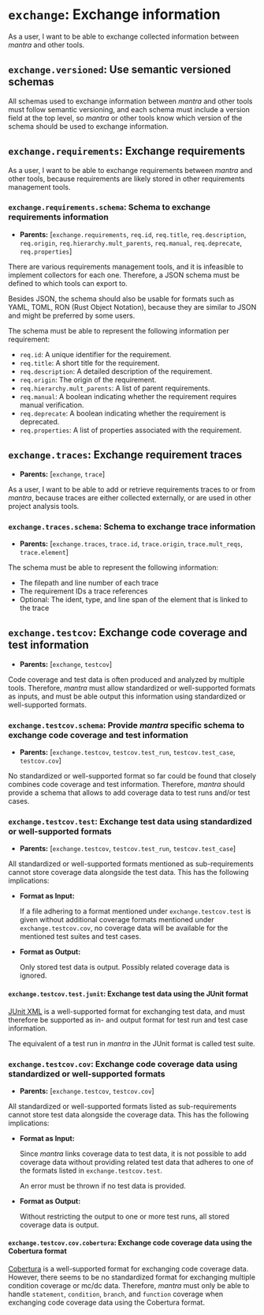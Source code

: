 # `exchange`: Exchange information

As a user, I want to be able to exchange collected information between *mantra* and other tools.

## `exchange.versioned`: Use semantic versioned schemas

All schemas used to exchange information between *mantra* and other tools must follow semantic versioning,
and each schema must include a version field at the top level, so *mantra* or other tools know which version of the schema should be used to exchange information.

## `exchange.requirements`: Exchange requirements

As a user, I want to be able to exchange requirements between *mantra* and other tools,
because requirements are likely stored in other requirements management tools.

### `exchange.requirements.schema`: Schema to exchange requirements information

- **Parents:** [`exchange.requirements`, `req.id`, `req.title`, `req.description`, `req.origin`, `req.hierarchy.mult_parents`, `req.manual`, `req.deprecate`, `req.properties`]

There are various requirements management tools, and it is infeasible to implement collectors for each one.
Therefore, a JSON schema must be defined to which tools can export to.

Besides JSON, the schema should also be usable for formats such as YAML, TOML, RON (Rust Object Notation),
because they are similar to JSON and might be preferred by some users.

The schema must be able to represent the following information per requirement:

- `req.id`: A unique identifier for the requirement.
- `req.title`: A short title for the requirement.
- `req.description`: A detailed description of the requirement.
- `req.origin`: The origin of the requirement.
- `req.hierarchy.mult_parents`: A list of parent requirements.
- `req.manual`: A boolean indicating whether the requirement requires manual verification.
- `req.deprecate`: A boolean indicating whether the requirement is deprecated.
- `req.properties`: A list of properties associated with the requirement.

## `exchange.traces`: Exchange requirement traces

- **Parents:** [`exchange`, `trace`]

As a user, I want to be able to add or retrieve requirements traces to or from *mantra*,
because traces are either collected externally, or are used in other project analysis tools.

### `exchange.traces.schema`: Schema to exchange trace information

- **Parents:** [`exchange.traces`, `trace.id`, `trace.origin`, `trace.mult_reqs`, `trace.element`]

The schema must be able to represent the following information:

- The filepath and line number of each trace
- The requirement IDs a trace references
- Optional: The ident, type, and line span of the element that is linked to the trace

## `exchange.testcov`: Exchange code coverage and test information

- **Parents:** [`exchange`, `testcov`]

Code coverage and test data is often produced and analyzed by multiple tools.
Therefore, *mantra* must allow standardized or well-supported formats as inputs,
and must be able output this information using standardized or well-supported formats.

### `exchange.testcov.schema`: Provide *mantra* specific schema to exchange code coverage and test information

- **Parents:** [`exchange.testcov`, `testcov.test_run`, `testcov.test_case`, `testcov.cov`]

No standardized or well-supported format so far could be found that closely combines code coverage and test information.
Therefore, *mantra* should provide a schema that allows to add coverage data to test runs and/or test cases.

### `exchange.testcov.test`: Exchange test data using standardized or well-supported formats

- **Parents:** [`exchange.testcov`, `testcov.test_run`, `testcov.test_case`]

All standardized or well-supported formats mentioned as sub-requirements
cannot store coverage data alongside the test data.
This has the following implications:

- **Format as Input:**

  If a file adhering to a format mentioned under `exchange.testcov.test` is given
  without additional coverage formats mentioned under `exchange.testcov.cov`,
  no coverage data will be available for the mentioned test suites and test cases.

- **Format as Output:**

  Only stored test data is output.
  Possibly related coverage data is ignored.

#### `exchange.testcov.test.junit`: Exchange test data using the JUnit format

[JUnit XML](https://llg.cubic.org/docs/junit/) is a well-supported format for exchanging test data,
and must therefore be supported as in- and output format for test run and test case information.

The equivalent of a test run in *mantra* in the JUnit format is called test suite.

### `exchange.testcov.cov`: Exchange code coverage data using standardized or well-supported formats

- **Parents:** [`exchange.testcov`, `testcov.cov`]

All standardized or well-supported formats listed as sub-requirements
cannot store test data alongside the coverage data.
This has the following implications:

- **Format as Input:**

  Since *mantra* links coverage data to test data, it is not possible to add coverage data
  without providing related test data that adheres to one of the formats listed in `exchange.testcov.test`.

  An error must be thrown if no test data is provided.

- **Format as Output:**

  Without restricting the output to one or more test runs,
  all stored coverage data is output.

#### `exchange.testcov.cov.cobertura`: Exchange code coverage data using the Cobertura format

[Cobertura](https://github.com/gcovr/gcovr/blob/main/tests/cobertura.coverage-04.dtd)
is a well-supported format for exchanging code coverage data.
However, there seems to be no standardized format for exchanging multiple condition coverage or mc/dc data.
Therefore, *mantra* must only be able to handle `statement`, `condition`, `branch`, and `function` coverage
when exchanging code coverage data using the Cobertura format.
